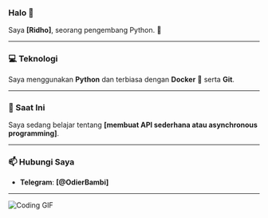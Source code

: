 ### Halo 👋

Saya **[Ridho]**, seorang pengembang Python. 🐍

---

### 💻 Teknologi

Saya menggunakan **Python** dan terbiasa dengan **Docker** 🐳 serta **Git**.

---

### 🌱 Saat Ini

Saya sedang belajar tentang **[membuat API sederhana atau asynchronous programming]**.

---

### 📫 Hubungi Saya

* **Telegram**: **[@OdierBambi]**

---

![Coding GIF](https://media.giphy.com/media/qgM1qG86A7yR2g1R1j/giphy.gif)

